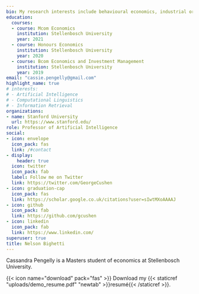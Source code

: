 ```yaml
---
bio: My research interests include behavioural economics, industrial organisation and Taylor Swift. 
education:
  courses:
  - course: Mcom Economics
    institution: Stellenbosch University
    year: 2021
  - course: Honours Economics
    institution: Stellenbosch University
    year: 2020
  - course: Bcom Economics and Investment Management
    institution: Stellenbosch University
    year: 2019
email: "cassie.pengelly@gmail.com"
highlight_name: true
# interests:
# - Artificial Intelligence
# - Computational Linguistics
# - Information Retrieval
organizations:
- name: Stanford University
  url: https://www.stanford.edu/
role: Professor of Artificial Intelligence
social:
- icon: envelope
  icon_pack: fas
  link: /#contact
- display:
    header: true
  icon: twitter
  icon_pack: fab
  label: Follow me on Twitter
  link: https://twitter.com/GeorgeCushen
- icon: graduation-cap
  icon_pack: fas
  link: https://scholar.google.co.uk/citations?user=sIwtMXoAAAAJ
- icon: github
  icon_pack: fab
  link: https://github.com/gcushen
- icon: linkedin
  icon_pack: fab
  link: https://www.linkedin.com/
superuser: true
title: Nelson Bighetti
---
```


Cassandra Pengelly is a Masters student of economics at Stellenbosch University.

{{< icon name="download" pack="fas" >}} Download my {{< staticref "uploads/demo_resume.pdf" "newtab" >}}resumé{{< /staticref >}}.
